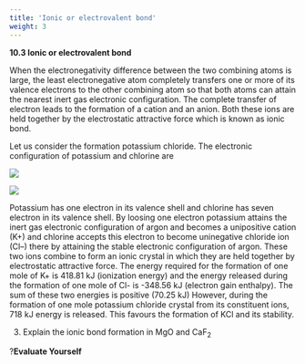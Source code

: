 ```yaml
---
title: 'Ionic or electrovalent bond'
weight: 3
---
```


 
**10.3 Ionic or electrovalent bond**

When the electronegativity difference between the two combining atoms is large, the least electronegative atom completely transfers one or more of its valence electrons to the other combining atom so that both atoms can attain the nearest inert gas electronic configuration. The complete transfer of electron leads to the formation of a cation and an anion. Both these ions are held together by the electrostatic attractive force which is known as ionic bond.

Let us consider the formation potassium chloride. The electronic configuration of potassium and chlorine are

![](1.png)






![](2.png)

Potassium has one electron in its valence shell and chlorine has seven electron in its valence shell. By loosing one electron potassium attains the inert gas electronic configuration of argon and becomes a unipositive cation (K+) and chlorine accepts this electron to become uninegative chloride ion (Cl–) there by attaining the stable electronic configuration of argon. These two ions combine to form an ionic crystal in which they are held together by electrostatic attractive force. The energy required for the formation of one mole of K+ is 418.81 kJ (ionization energy) and the energy released during the formation of one mole of Cl- is -348.56 kJ (electron gain enthalpy). The sum of these two energies is positive (70.25 kJ) However, during the formation of one mole potassium chloride crystal from its constituent ions, 718 kJ energy is released. This favours the formation of KCl and its stability.

3) Explain the ionic bond formation in MgO and CaF<sub>2</sub>

?**Evaluate Yourself**
